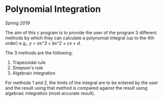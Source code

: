# Polynomial Integration
_Spring 2019_

The aim of this c program is to provide the user of the program 3 different methods by which they can calculate a polynomial integral (up to the 4th order) e.g., _y = ax^3 + bx^2 + cx + d_.

The 3 methods are the following:
1. Trapezoidal rule
2. Simpson's rule
3. Algebraic integration

For methods 1 and 2, the limits of the integral are to be entered by the user and the result using that method is compared against the result using algebraic integration (most accurate result).



